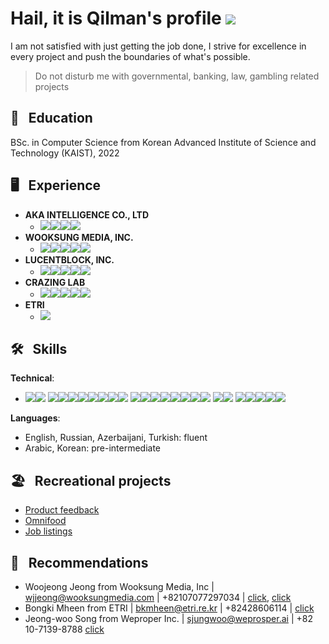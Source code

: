 # Hail, it is Qilman's profile [![](https://img.shields.io/badge/-LinkedIn-0A66C2?style=flat-square&logo=LinkedIn&logoColor=ffffff)](https://www.linkedin.com/in/gylmanbm/)

I am not satisfied with just getting the job done, I strive for excellence in every project and push the boundaries of what's possible.
> Do not disturb me with governmental, banking, law, gambling related projects
## :closed_book: &nbsp; Education

BSc. in Computer Science from Korean Advanced Institute of Science and Technology (KAIST), 2022

## :desktop_computer: &nbsp; Experience

- **AKA INTELLIGENCE CO., LTD** 
    - ![](https://img.shields.io/badge/-React.js-blue?style=flat-square&logo=react&logoColor=61DAFB)![](https://img.shields.io/badge/-SemanticUI-35BDB2?style=flat-square&logo=semanticuireact&logoColor=white)![](https://img.shields.io/badge/-Express-000000?style=flat-square&logo=express&logoColor=ffffff)![](https://img.shields.io/badge/-Node-339933?style=flat-square&logo=Node.js&logoColor=ffffff) 
- **WOOKSUNG MEDIA, INC.**
    - ![](https://img.shields.io/badge/-React-blue?style=flat-square&logo=react&logoColor=61DAFB)![](https://img.shields.io/badge/-Express-000000?style=flat-square&logo=express&logoColor=ffffff)![](https://img.shields.io/badge/-MongoDB-47A248?style=flat-square&logo=mongodb&logoColor=white)![](https://img.shields.io/badge/-Node-339933?style=flat-square&logo=Node&logoColor=ffffff)![](https://img.shields.io/badge/-MUI-007FFF?style=flat-square&logo=MUI&logoColor=ffffff)
- **LUCENTBLOCK, INC.**
    - ![](https://img.shields.io/badge/-React-blue?style=flat-square&logo=react&logoColor=61DAFB)![](https://img.shields.io/badge/-Redux-764ABC?style=flat-square&logo=redux&logoColor=white)![](https://img.shields.io/badge/-Redux%20Saga-999999?style=flat-square&logo=Redux-Saga&logoColor=ffffff)![](https://img.shields.io/badge/-Flutter-02569B?style=flat-square&logo=Flutter&logoColor=ffffff)![](https://img.shields.io/badge/-Styled%20Components-DB7093?style=flat-square&logo=styled-components&logoColor=ffffff)
- **CRAZING LAB**
    - ![](https://img.shields.io/badge/-TensorFlow%201.13.1-FF6F00?style=flat-square&logo=TensorFlow&logoColor=ffffff)![](https://img.shields.io/badge/-Tensorflow%20Object%20Detection%20API-FF6F00?style=flat-square&logo=TensorFlow&logoColor=ffffff)![](https://img.shields.io/badge/-COCO%20Dataset-green?style=flat-square)![](https://img.shields.io/badge/-Docker-2496ED?style=flat-square&logo=Docker&logoColor=ffffff)![](https://img.shields.io/badge/-EC2-darkred?style=flat-square)
- **ETRI**
    - ![](https://img.shields.io/badge/-C++-00599C?style=flat-square&logo=cplusplus&logoColor=ffffff)


## :hammer_and_wrench: &nbsp; Skills

**Technical**:
- ![](https://img.shields.io/badge/-HTML5-E34F26?style=flat-square&logo=HTML5&logoColor=ffffff)![](https://img.shields.io/badge/-CSS3-1572B6?style=flat-square&logo=CSS3&logoColor=ffffff)
![](https://img.shields.io/badge/-JavaScript-F7DF1E?style=flat-square&logo=JavaScript&logoColor=ffffff)![](https://img.shields.io/badge/-TypeScript-3178C6?style=flat-square&logo=typescript&logoColor=white)![](https://img.shields.io/badge/-React-blue?style=flat-square&logo=react&logoColor=61DAFB)![](https://img.shields.io/badge/-Redux-764ABC?style=flat-square&logo=redux&logoColor=white)![](https://img.shields.io/badge/-Redux%20Toolkit-231ABC?style=flat-square&logo=redux&logoColor=white)![](https://img.shields.io/badge/-ContextAPI-grey?style=flat-square)![](https://img.shields.io/badge/-MUI-007FFF?style=flat-square&logo=MUI&logoColor=ffffff)![](https://img.shields.io/badge/-Styled%20Components-DB7093?style=flat-square&logo=styled-components&logoColor=ffffff)
 ![](https://img.shields.io/badge/-CSS%20Modules-lightgrey?style=flat-square&logo=CSSModules&logoColor=black)![](https://img.shields.io/badge/-Fabric.js-pink?style=flat-square)![](https://img.shields.io/badge/-ReDOM-pink?style=flat-square)![](https://img.shields.io/badge/-Node.js-339933?style=flat-square&logo=Node.js&logoColor=ffffff)![](https://img.shields.io/badge/-Express-000000?style=flat-square&logo=express&logoColor=ffffff)![](https://img.shields.io/badge/-Mongoose-green?style=flat-square)![](https://img.shields.io/badge/-Python-3776AB?style=flat-square&logo=Python&logoColor=ffffff)![](https://img.shields.io/badge/-C%20language-A8B9CC?style=flat-square&logo=C&logoColor=ffffff)
 ![](https://img.shields.io/badge/-Assembler-black?style=flat-square)![](https://img.shields.io/badge/-Pascal-blue?style=flat-square)
 ![](https://img.shields.io/badge/-BlackBox%20testing-black?style=flat-square)![](https://img.shields.io/badge/-UML-lightblue?style=flat-square)![](https://img.shields.io/badge/-Boundary%20Value%20Analysis-grey?style=flat-square)![](https://img.shields.io/badge/-Equivalence%20Partitioning%20Testing-pink?style=flat-square)![](https://img.shields.io/badge/-DRY%20KISS%20SOLID-orange?style=flat-square)

**Languages**:
- English, Russian, Azerbaijani, Turkish: fluent
- Arabic, Korean: pre-intermediate


## :beach_umbrella: &nbsp; Recreational projects
- [Product feedback](https://gylman-product-feedback.netlify.app/)
- [Omnifood](https://gylman-omnifood-react.netlify.app/)
- [Job listings](https://app.netlify.com/sites/gylman-job-listings/overview)

## :page_facing_up: &nbsp; Recommendations
- Woojeong Jeong from Wooksung Media, Inc | wjjeong@wooksungmedia.com | +82107077297034 | [click](https://drive.google.com/file/d/1QLb96-kXBJjXHTaMb8jngsnbMUnh_Brq/view), [click](https://drive.google.com/file/d/1HHiuEa8lD_fwjqeVRAM0pK5DQH849Iqv/view)
- Bongki Mheen from ETRI | bkmheen@etri.re.kr | +82428606114 | [click](https://drive.google.com/file/d/15MhbkteuzFfwTCMwTH4reMTcriB7nhgL/view)
- Jeong-woo Song from Weproper Inc. | sjungwoo@weprosper.ai | +82 10-7139-8788 [click](https://drive.google.com/file/d/1J2bNpVNcZHqOK-wJZUtlKqDq1UYpEsHP/view?usp=sharing)
